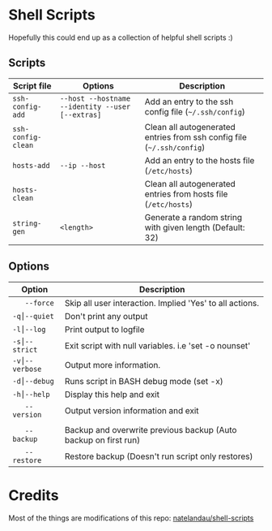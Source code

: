 # Shell Scripts

Hopefully this could end up as a collection of helpful shell scripts :)



## Scripts

| Script file         | Options                                          | Description                                                            |
|---------------------|--------------------------------------------------|------------------------------------------------------------------------|
| `ssh-config-add`    | `--host --hostname --identity --user [--extras]` | Add an entry to the ssh config file (`~/.ssh/config`)                  |
| `ssh-config-clean`  |                                                  | Clean all autogenerated entries from ssh config file (`~/.ssh/config`) |
| `hosts-add`         | `--ip --host`                                    | Add an entry to the hosts file (`/etc/hosts`)                          |
| `hosts-clean`       |                                                  | Clean all autogenerated entries from hosts file (`/etc/hosts`)         |
| `string-gen`        | `<length>`                                       | Generate a random string with given length (Default: 32)               |


## Options

| Option         | Description                                                      |
|----------------|------------------------------------------------------------------|
| `   --force`   | Skip all user interaction. Implied 'Yes' to all actions.        |
| `-q⎮--quiet`   | Don't print any output                                           |
| `-l⎮--log`     | Print output to logfile                                          |
| `-s⎮--strict`  | Exit script with null variables.  i.e 'set -o nounset'           |
| `-v⎮--verbose` | Output more information.                                         |
| `-d⎮--debug`   | Runs script in BASH debug mode (set -x)                          |
| `-h⎮--help`    | Display this help and exit                                       |
| `   --version` | Output version information and exit                              |
| | |
| `   --backup`  | Backup and overwrite previous backup (Auto backup on first run)  |
| `   --restore` | Restore backup (Doesn't run script only restores)                |


# Credits

Most of the things are modifications of this repo: [natelandau/shell-scripts](https://github.com/natelandau/shell-scripts)
